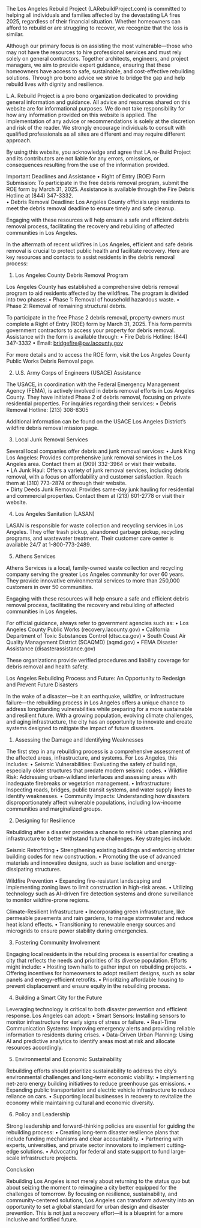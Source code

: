 The Los Angeles Rebuild Project (LARebuildProject.com) is committed to helping all individuals and families affected by the devastating LA fires 2025, regardless of their financial situation. Whether homeowners can afford to rebuild or are struggling to recover, we recognize that the loss is similar.

Although our primary focus is on assisting the most vulnerable—those who may not have the resources to hire professional services and must rely solely on general contractors. Together architects, engineers, and project managers, we aim to provide expert guidance, ensuring that these homeowners have access to safe, sustainable, and cost-effective rebuilding solutions. Through pro bono advice we strive to bridge the gap and help rebuild lives with dignity and resilience.

L.A. Rebuild Project is a pro bono organization dedicated to providing general information and guidance. All advice and resources shared on this website are for informational purposes.
We do not take responsibility for how any information provided on this website is applied. The implementation of any advice or recommendations is solely at the discretion and risk of the reader. We strongly encourage individuals to consult with qualified professionals as all sites are different and may require different approach. 

By using this website, you acknowledge and agree that LA re-Build Project and its contributors are not liable for any errors, omissions, or consequences resulting from the use of the information provided.

Important Deadlines and Assistance
	•	Right of Entry (ROE) Form Submission: To participate in the free debris removal program, submit the ROE form by March 31, 2025. Assistance is available through the Fire Debris Hotline at (844) 347-3332.  
	•	Debris Removal Deadline: Los Angeles County officials urge residents to meet the debris removal deadline to ensure timely and safe cleanup.  

Engaging with these resources will help ensure a safe and efficient debris removal process, facilitating the recovery and rebuilding of affected communities in Los Angeles.

In the aftermath of recent wildfires in Los Angeles, efficient and safe debris removal is crucial to protect public health and facilitate recovery. Here are key resources and contacts to assist residents in the debris removal process:

1. Los Angeles County Debris Removal Program

Los Angeles County has established a comprehensive debris removal program to aid residents affected by the wildfires. The program is divided into two phases:
	•	Phase 1: Removal of household hazardous waste.
	•	Phase 2: Removal of remaining structural debris.

To participate in the free Phase 2 debris removal, property owners must complete a Right of Entry (ROE) form by March 31, 2025. This form permits government contractors to access your property for debris removal. Assistance with the form is available through:
	•	Fire Debris Hotline: (844) 347-3332
	•	Email: bridgefire@pw.lacounty.gov

For more details and to access the ROE form, visit the Los Angeles County Public Works Debris Removal page.  

2. U.S. Army Corps of Engineers (USACE) Assistance

The USACE, in coordination with the Federal Emergency Management Agency (FEMA), is actively involved in debris removal efforts in Los Angeles County. They have initiated Phase 2 of debris removal, focusing on private residential properties. For inquiries regarding their services:
	•	Debris Removal Hotline: (213) 308-8305

Additional information can be found on the USACE Los Angeles District’s wildfire debris removal mission page.  

3. Local Junk Removal Services

Several local companies offer debris and junk removal services:
	•	Junk King Los Angeles: Provides comprehensive junk removal services in the Los Angeles area. Contact them at (909) 332-3964 or visit their website.  
	•	LA Junk Haul: Offers a variety of junk removal services, including debris removal, with a focus on affordability and customer satisfaction. Reach them at (310) 773-2874 or through their website.  
	•	Dirty Deeds Junk Removal: Provides same-day junk hauling for residential and commercial properties. Contact them at (213) 601-2778 or visit their website.  

4. Los Angeles Sanitation (LASAN)

LASAN is responsible for waste collection and recycling services in Los Angeles. They offer trash pickup, abandoned garbage pickup, recycling programs, and wastewater treatment. Their customer care center is available 24/7 at 1-800-773-2489.  

5. Athens Services

Athens Services is a local, family-owned waste collection and recycling company serving the greater Los Angeles community for over 60 years. They provide innovative environmental services to more than 250,000 customers in over 50 communities.  

Engaging with these resources will help ensure a safe and efficient debris removal process, facilitating the recovery and rebuilding of affected communities in Los Angeles.

For official guidance, always refer to government agencies such as:
	•	Los Angeles County Public Works (recovery.lacounty.gov)
	•	California Department of Toxic Substances Control (dtsc.ca.gov)
	•	South Coast Air Quality Management District (SCAQMD) (aqmd.gov)
	•	FEMA Disaster Assistance (disasterassistance.gov)

These organizations provide verified procedures and liability coverage for debris removal and health safety. 

Los Angeles Rebuilding Process and Future: An Opportunity to Redesign and Prevent Future Disasters

In the wake of a disaster—be it an earthquake, wildfire, or infrastructure failure—the rebuilding process in Los Angeles offers a unique chance to address longstanding vulnerabilities while preparing for a more sustainable and resilient future. With a growing population, evolving climate challenges, and aging infrastructure, the city has an opportunity to innovate and create systems designed to mitigate the impact of future disasters.

1. Assessing the Damage and Identifying Weaknesses

The first step in any rebuilding process is a comprehensive assessment of the affected areas, infrastructure, and systems. For Los Angeles, this includes:
	•	Seismic Vulnerabilities: Evaluating the safety of buildings, especially older structures that predate modern seismic codes.
	•	Wildfire Risk: Addressing urban-wildland interfaces and assessing areas with inadequate firebreaks or vegetation management.
	•	Infrastructure: Inspecting roads, bridges, public transit systems, and water supply lines to identify weaknesses.
	•	Community Impacts: Understanding how disasters disproportionately affect vulnerable populations, including low-income communities and marginalized groups.

2. Designing for Resilience

Rebuilding after a disaster provides a chance to rethink urban planning and infrastructure to better withstand future challenges. Key strategies include:

Seismic Retrofitting
	•	Strengthening existing buildings and enforcing stricter building codes for new construction.
	•	Promoting the use of advanced materials and innovative designs, such as base isolation and energy-dissipating structures.

Wildfire Prevention
	•	Expanding fire-resistant landscaping and implementing zoning laws to limit construction in high-risk areas.
	•	Utilizing technology such as AI-driven fire detection systems and drone surveillance to monitor wildfire-prone regions.

Climate-Resilient Infrastructure
	•	Incorporating green infrastructure, like permeable pavements and rain gardens, to manage stormwater and reduce heat island effects.
	•	Transitioning to renewable energy sources and microgrids to ensure power stability during emergencies.

3. Fostering Community Involvement

Engaging local residents in the rebuilding process is essential for creating a city that reflects the needs and priorities of its diverse population. Efforts might include:
	•	Hosting town halls to gather input on rebuilding projects.
	•	Offering incentives for homeowners to adopt resilient designs, such as solar panels and energy-efficient retrofits.
	•	Prioritizing affordable housing to prevent displacement and ensure equity in the rebuilding process.

4. Building a Smart City for the Future

Leveraging technology is critical to both disaster prevention and efficient response. Los Angeles can adopt:
	•	Smart Sensors: Installing sensors to monitor infrastructure for early signs of stress or failure.
	•	Real-Time Communication Systems: Improving emergency alerts and providing reliable information to residents during crises.
	•	Data-Driven Urban Planning: Using AI and predictive analytics to identify areas most at risk and allocate resources accordingly.

5. Environmental and Economic Sustainability

Rebuilding efforts should prioritize sustainability to address the city’s environmental challenges and long-term economic viability:
	•	Implementing net-zero energy building initiatives to reduce greenhouse gas emissions.
	•	Expanding public transportation and electric vehicle infrastructure to reduce reliance on cars.
	•	Supporting local businesses in recovery to revitalize the economy while maintaining cultural and economic diversity.

6. Policy and Leadership

Strong leadership and forward-thinking policies are essential for guiding the rebuilding process:
	•	Creating long-term disaster resilience plans that include funding mechanisms and clear accountability.
	•	Partnering with experts, universities, and private sector innovators to implement cutting-edge solutions.
	•	Advocating for federal and state support to fund large-scale infrastructure projects.

Conclusion

Rebuilding Los Angeles is not merely about returning to the status quo but about seizing the moment to reimagine a city better equipped for the challenges of tomorrow. By focusing on resilience, sustainability, and community-centered solutions, Los Angeles can transform adversity into an opportunity to set a global standard for urban design and disaster prevention. This is not just a recovery effort—it is a blueprint for a more inclusive and fortified future.
